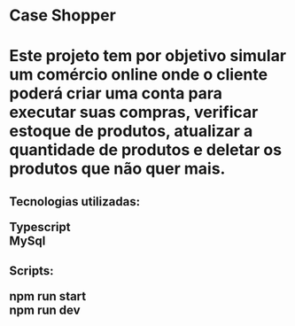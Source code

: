 <h1>Case Shopper<h1>

<p>Este projeto tem por objetivo simular um comércio online onde o cliente poderá criar uma conta
para executar suas compras, verificar estoque de produtos, atualizar a quantidade de produtos e deletar os produtos que não quer mais.
<p>

<h2>Tecnologias utilizadas:<p>
Typescript
<br>
MySql<p><h2>

<h2>Scripts:<p>
npm run start
<br>
npm run dev<p><h2>
